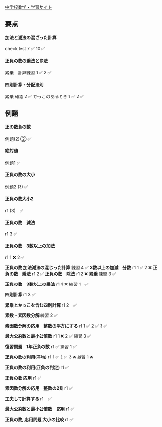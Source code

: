 [中学校数学・学習サイト](https://math.005net.com/)

## 要点
#### 加法と減法の混ざった計算
check test 7 ✅ 10 ✅
#### 正負の数の乗法と除法
累乗　計算練習 1 ✅ 2 ✅
#### 四則計算・分配法則
累乗 確認 2 ✅
かっこのあるとき 1 ✅ 2 ✅
## 例題
#### 正の数負の数
例題(2) ② ✅
#### 絶対値
例題1 ✅
#### 正負の数の大小
例題2 (3) ✅
#### 正負の数大小2
r1 (3)　✅
#### 正負の数　減法
r1 3 ✅
#### 正負の数　3数以上の加法 
r1 1 ❌ 2 ✅

**正負の数 加法減法の混じった計算**
練習 4 ✅
**3数以上の加減　分数**
r1 1 ✅ 2 ❌
**正負の数　乗法**
r1 2 ✅
**正負の数　除法**
r1 2 ❌
**累乗**
練習 3 ✅

**正負の数　3数以上の乗法**
r1 4 ❌
練習 1　✅

**四則計算**
r1 3 ✅

**累乗とかっこを含む四則計算**
r1 2　✅

**素数・素因数分解**
練習 2 ✅

**素因数分解の応用　整数の平方にする**
r1 1 ✅ 2 ✅ 3 ✅　

**最大公約数と最小公倍数**
r1 1 ❌ 2 ✅
練習 3 ✅

**復習問題　1年正負の数**
r1 ✅
練習 1 ✅

**正負の数の利用(平均)**
r1 1 ✅ 2 ✅ 3 ❌
練習 1 ❌

**正負の数の利用(正負の判定)**
r1 ✅

**正負の数 応用**
r1 ✅

**素因数分解の応用　整数の2乗**
r1 ✅

**工夫して計算する**
r1　✅

**最大公約数と最小公倍数　応用**
r1 ✅

**正負の数, 応用問題 大小の比較**
r1 ✅